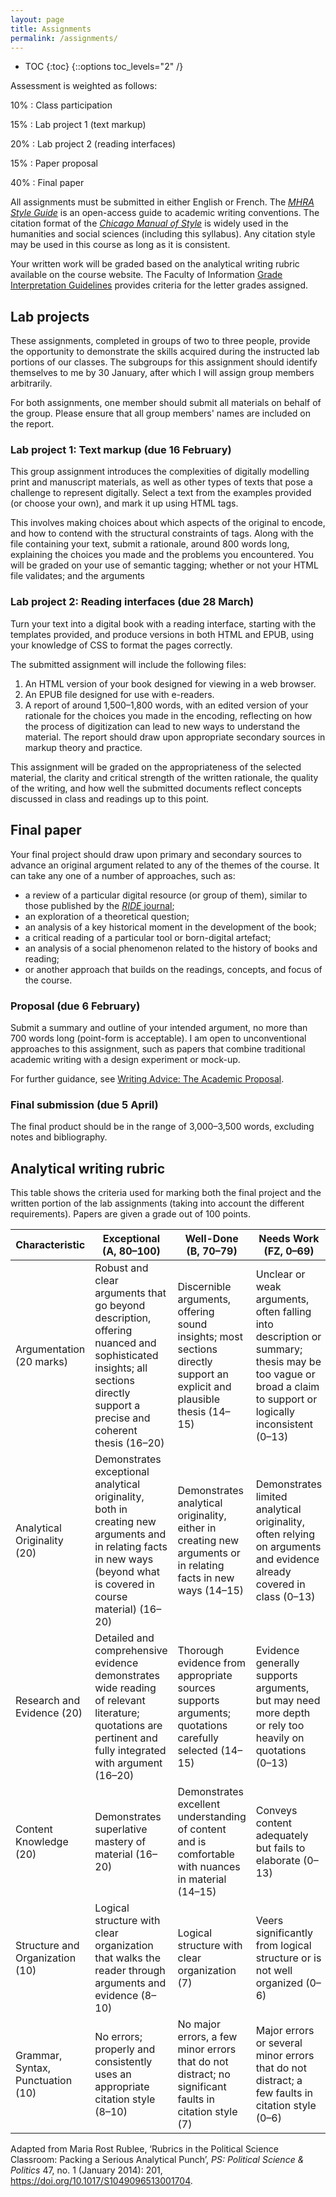 ```yaml
---
layout: page
title: Assignments
permalink: /assignments/
---
```


* TOC
{:toc}
{::options toc_levels="2" /}

Assessment is weighted as follows:

10%
: Class participation

15%
: Lab project 1 (text markup)

20%
: Lab project 2 (reading interfaces)

15%
: Paper proposal

40%
: Final paper

All assignments must be submitted in either English or French. The [*MHRA Style Guide*](http://mhra.org.uk/style) is an open-access guide to academic writing conventions. The citation format of the [*Chicago Manual of Style*](http://chicagomanualofstyle.org.myaccess.library.utoronto.ca/) is widely used in the humanities and social sciences (including this syllabus). Any citation style may be used in this course as long as it is consistent.

Your written work will be graded based on the analytical writing rubric available on the course website. The Faculty of Information [Grade Interpretation Guidelines](https://ischool.utoronto.ca/wp-content/uploads/2016/11/grade-interpretation.pdf) provides criteria for the letter grades assigned.

## Lab projects

These assignments, completed in groups of two to three people, provide the opportunity to demonstrate the skills acquired during the instructed lab portions of our classes. The subgroups for this assignment should identify themselves to me by 30 January, after which I will assign group members arbitrarily.

For both assignments, one member should submit all materials on behalf of the group. Please ensure that all group members' names are included on the report.

### Lab project 1: Text markup (due 16 February)

This group assignment introduces the complexities of digitally modelling print and manuscript materials, as well as other types of texts that pose a challenge to represent digitally. Select a text from the examples provided (or choose your own), and mark it up using HTML tags.

This involves making choices about which aspects of the original to encode, and how to contend with the structural constraints of tags. Along with the file containing your text, submit a rationale, around 800 words long, explaining the choices you made and the problems you encountered. You will be graded on your use of semantic tagging; whether or not your HTML file validates; and the arguments 

### Lab project 2: Reading interfaces (due 28 March)

Turn your text into a digital book with a reading interface, starting with the templates provided, and produce versions in both HTML and EPUB, using your knowledge of CSS to format the pages correctly.

The submitted assignment will include the following files:

1. An HTML version of your book designed for viewing in a web browser.
2. An EPUB file designed for use with e-readers.
3. A report of around 1,500–1,800 words, with an edited version of your rationale for the choices you made in the encoding, reflecting on how the process of digitization can lead to new ways to understand the material. The report should draw upon appropriate secondary sources in markup theory and practice.

This assignment will be graded on the appropriateness of the selected material, the clarity and critical strength of the written rationale, the quality of the writing, and how well the submitted documents reflect concepts discussed in class and readings up to this point.

## Final paper

Your final project should draw upon primary and secondary sources to advance an original argument related to any of the themes of the course. It can take any one of a number of approaches, such as: 

- a review of a particular digital resource (or group of them), similar to those published by the [*RIDE* journal](http://ride.i-d-e.de);
- an exploration of a theoretical question;
- an analysis of a key historical moment in the development of the book;
- a critical reading of a particular tool or born-digital artefact;
- an analysis of a social phenomenon related to the history of books and reading;
- or another approach that builds on the readings, concepts, and focus of the course.

### Proposal (due 6 February)

Submit a summary and outline of your intended argument, no more than 700 words long (point-form is acceptable). I am open to unconventional approaches to this assignment, such as papers that combine traditional academic writing with a design experiment or mock-up.

For further guidance, see [Writing Advice: The Academic Proposal](http://advice.writing.utoronto.ca/types-of-writing/academic-proposal/).

### Final submission (due 5 April)

The final product should be in the range of 3,000–3,500 words, excluding notes and bibliography.

## Analytical writing rubric

This table shows the criteria used for marking both the final project and the written portion of the lab assignments (taking into account the different requirements). Papers are given a grade out of 100 points.

| Characteristic                    | Exceptional (A, 80–100)                                                                                                                                                 | Well-Done (B, 70–79)                                                                                                    | Needs Work (FZ, 0–69)                                                                                                                                      |
|-----------------------------------|-------------------------------------------------------------------------------------------------------------------------------------------------------------------------|-------------------------------------------------------------------------------------------------------------------------|------------------------------------------------------------------------------------------------------------------------------------------------------------|
| Argumentation (20 marks)          | Robust and clear arguments that go beyond description, offering nuanced and sophisticated insights; all sections directly support a precise and coherent thesis (16–20) | Discernible arguments, offering sound insights; most sections directly support an explicit and plausible thesis (14–15) | Unclear or weak arguments, often falling into description or summary; thesis may be too vague or broad a claim to support or logically inconsistent (0–13) |
| Analytical Originality (20)       | Demonstrates exceptional analytical originality, both in creating new arguments and in relating facts in new ways (beyond what is covered in course material) (16–20)   | Demonstrates analytical originality, either in creating new arguments or in relating facts in new ways (14–15)          | Demonstrates limited analytical originality, often relying on arguments and evidence already covered in class (0–13)                                       |
| Research and Evidence (20)        | Detailed and comprehensive evidence demonstrates wide reading of relevant literature; quotations are pertinent and fully integrated with argument (16–20)               | Thorough evidence from appropriate sources supports arguments; quotations carefully selected (14–15)                    | Evidence generally supports arguments, but may need more depth or rely too heavily on quotations (0–13)                                                    |
| Content Knowledge (20)            | Demonstrates superlative mastery of material (16–20)                                                                                                                    | Demonstrates excellent understanding of content and is comfortable with nuances in material (14–15)                     | Conveys content adequately but fails to elaborate (0–13)                                                                                                   |
| Structure and Organization (10)   | Logical structure with clear organization that walks the reader through arguments and evidence (8–10)                                                                   | Logical structure with clear organization (7)                                                                           | Veers significantly from logical structure or is not well organized (0–6)                                                                                  |
| Grammar, Syntax, Punctuation (10) | No errors; properly and consistently uses an appropriate citation style (8–10)                                                                                          | No major errors, a few minor errors that do not distract; no significant faults in citation style (7)                   | Major errors or several minor errors that do not distract; a few faults in citation style (0–6)                                                            |

Adapted from Maria Rost Rublee, ‘Rubrics in the Political Science
Classroom: Packing a Serious Analytical Punch’, *PS: Political Science &
Politics* 47, no. 1 (January 2014): 201,
<https://doi.org/10.1017/S1049096513001704>.

